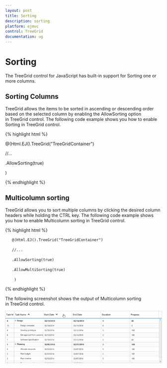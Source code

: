 ```yaml
---
layout: post
title: Sorting
description: sorting
platform: ejmvc
control: TreeGrid
documentation: ug
---
```


# Sorting

The TreeGrid control for JavaScript has built-in support for Sorting one or more columns.

## Sorting Columns

TreeGrid allows the items to be sorted in ascending or descending order based on the selected column by enabling the AllowSorting option in TreeGrid control. The following code example shows you how to enable Sorting in TreeGrid control.



{% highlight html %}



@(Html.EJ().TreeGrid("TreeGridContainer")    

//...

 .AllowSorting(true)  

)        





{% endhighlight %}





## Multicolumn sorting

TreeGrid allows you to sort multiple columns by clicking the desired column headers while holding the CTRL key. The following code example shows you how to enable Multicolumn sorting in TreeGrid control.




{% highlight html %}


       @(Html.EJ().TreeGrid("TreeGridContainer")   

       //... 

       .AllowSorting(true)

       .AllowMultiSorting(true)    

        )




{% endhighlight  %}


The following screenshot shows the output of Multicolumn sorting in TreeGrid control.



![](Sorting_images/Sorting_img1.png)





